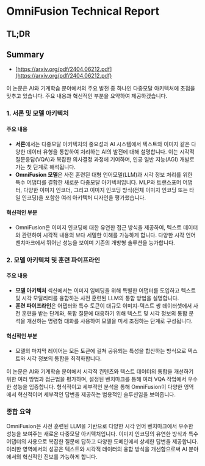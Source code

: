 # OmniFusion Technical Report
## TL;DR
## Summary
- [https://arxiv.org/pdf/2404.06212.pdf](https://arxiv.org/pdf/2404.06212.pdf)

이 논문은 AI와 기계학습 분야에서의 주요 발전 중 하나인 다중모달 아키텍처에 초점을 맞추고 있습니다. 주요 내용과 혁신적인 부분을 요약하여 제공하겠습니다.

### 1. 서론 및 모델 아키텍처

#### 주요 내용
- **서론**에서는 다중모달 아키텍처의 중요성과 AI 시스템에서 텍스트와 이미지 같은 다양한 데이터 유형을 통합하여 처리하는 AI의 발전에 대해 설명합니다. 이는 시각적 질문응답(VQA)과 복잡한 의사결정 과정에 기여하며, 인공 일반 지능(AGI) 개발로 가는 첫 단계로 해석됩니다.
- **OmniFusion 모델**은 사전 훈련된 대형 언어모델(LLM)과 시각 정보 처리를 위한 특수 어댑터를 결합한 새로운 다중모달 아키텍처입니다. MLP와 트랜스포머 어댑터, 다양한 이미지 인코더, 그리고 이미지 인코딩 방식(전체 이미지 인코딩 또는 타일 인코딩)을 포함한 여러 아키텍처 디자인을 평가했습니다.

#### 혁신적인 부분
- OmniFusion은 이미지 인코딩에 대한 유연한 접근 방식을 제공하여, 텍스트 데이터와 관련하여 시각적 내용의 보다 세밀한 이해를 가능하게 합니다. 다양한 시각 언어 벤치마크에서 뛰어난 성능을 보이며 기존의 개방형 솔루션을 능가합니다.

### 2. 모델 아키텍쳐 및 훈련 파이프라인

#### 주요 내용
- **모델 아키텍처** 섹션에서는 이미지 임베딩을 위해 특별한 어댑터를 도입하고 텍스트 및 시각 모달리티를 융합하는 사전 훈련된 LLM의 통합 방법을 설명합니다.
- **훈련 파이프라인**은 어댑터와 특수 토큰이 대규모 이미지-텍스트 쌍 데이터셋에서 사전 훈련을 받는 단계와, 복합 질문에 대응하기 위해 텍스트 및 시각 정보의 통합 분석을 개선하는 명령형 대화를 사용하여 모델을 미세 조정하는 단계로 구성됩니다.

#### 혁신적인 부분
- 모델의 마지막 레이어는 모든 토큰에 걸쳐 공유되는 특성을 합산하는 방식으로 텍스트와 시각 정보의 통합을 최적화합니다.

이 논문은 AI와 기계학습 분야에서 시각적 컨텐츠와 텍스트 데이터의 통합을 개선하기 위한 여러 방법과 접근법을 평가하며, 설정된 벤치마크를 통해 여러 VQA 작업에서 우수한 성능을 입증합니다. 형식적이고 세부적인 분석을 통해 OmniFusion이 다양한 영역에서 혁신적이며 세부적인 답변을 제공하는 범용적인 솔루션임을 보여줍니다.

### 종합 요약
OmniFusion은 사전 훈련된 LLM을 기반으로 다양한 시각 언어 벤치마크에서 우수한 성능을 보여주는 새로운 다중모달 아키텍처입니다. 이미지 인코딩의 유연한 방식과 특수 어댑터의 사용으로 복잡한 질문에 답하고 다양한 도메인에서 상세한 답변을 제공합니다. 이러한 영역에서의 성공은 텍스트와 시각적 데이터의 융합 방식을 개선함으로써 AI 분야에서의 혁신적인 진보를 가능하게 합니다.